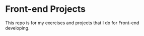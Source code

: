 # Front-end Projects
This repo is for my exercises and projects that I do for Front-end developing.
